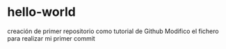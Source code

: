 # hello-world
creación de primer repositorio como tutorial de Github
Modifico el fichero para realizar mi primer commit
